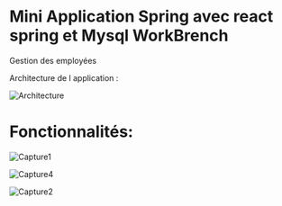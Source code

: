# Mini Application Spring avec  react   spring et Mysql WorkBrench

  Gestion des employées 
  


Architecture de l application :



![Architecture](https://user-images.githubusercontent.com/39752128/118378378-00b45300-b5c3-11eb-8ed7-05b171ad6a56.JPG)



# Fonctionnalités:



![Capture1](https://user-images.githubusercontent.com/39752128/118378018-52a7a980-b5c0-11eb-9ef2-c9ace757f84c.JPG)





![Capture4](https://user-images.githubusercontent.com/39752128/118378028-60f5c580-b5c0-11eb-8b84-8672e3e65524.JPG)

                           



![Capture2](https://user-images.githubusercontent.com/39752128/118378045-7965e000-b5c0-11eb-9f92-3dcb160e0985.JPG)

                           
                           
                           
                           
                           
